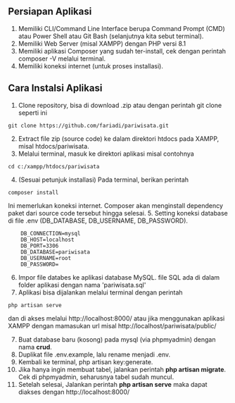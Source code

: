 ## Persiapan Aplikasi

1. Memiliki CLI/Command Line Interface berupa Command Prompt (CMD) atau Power Shell atau Git Bash (selanjutnya kita sebut terminal).
2. Memiliki Web Server (misal XAMPP) dengan PHP versi 8.1
3. Memiliki aplikasi Composer yang sudah ter-install, cek dengan perintah composer -V melalui terminal.
4. Memiliki koneksi internet (untuk proses installasi).

## Cara Instalsi Aplikasi
1. Clone repository, bisa di download .zip atau dengan perintah git clone seperti ini
```
git clone https://github.com/fariadi/pariwisata.git
```
2. Extract file zip (source code) ke dalam direktori htdocs pada XAMPP, misal htdocs/pariwisata.
3. Melalui terminal, masuk ke direktori aplikasi misal contohnya
```
cd c:/xampp/htdocs/pariwisata
```
4. (Sesuai petunjuk installasi) Pada terminal, berikan perintah
```
composer install
```
Ini memerlukan koneksi internet. Composer akan menginstall dependency paket dari source code tersebut hingga selesai.
5. Setting koneksi database di file .env (DB_DATABASE, DB_USERNAME, DB_PASSWORD).
```
    DB_CONNECTION=mysql
    DB_HOST=localhost
    DB_PORT=3306
    DB_DATABASE=pariwisata
    DB_USERNAME=root
    DB_PASSWORD=
```
6. Impor file databes ke aplikasi database MySQL. file SQL ada di dalam folder aplikasi dengan nama 'pariwisata.sql'
5. Aplikasi bisa dijalankan melalui terminal dengan perintah
```
php artisan serve
```
dan di akses melalui http://localhost:8000/ atau jika menggunakan aplikasi XAMPP dengan mamasukan url misal http://localhost/pariwisata/public/

7. Buat database baru (kosong) pada mysql (via phpmyadmin) dengan nama <b>crud</b>.
8. Duplikat file .env.example, lalu rename menjadi .env.
9. Kembali ke terminal, php artisan key:generate.
11. Jika hanya ingin membuat tabel, jalankan perintah <b>php artisan migrate</b>. Cek di phpmyadmin, seharusnya tabel sudah muncul.
12. Setelah selesai, Jalankan perintah <b>php artisan serve</b> maka dapat diakses dengan http://localhost:8000/
